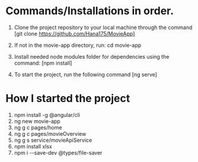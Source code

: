 # Commands/Installations in order.

1. Clone the project repository to your local machine through the command [git clone https://github.com/Hana175/MovieApp]

2. If not in the movie-app directory, run: cd movie-app

3. Install needed node modules folder for dependencies using the command: [npm install]

4. To start the project, run the following command [ng serve]

# How I started the project

1. npm install -g @angular/cli
2. ng new movie-app
3. ng g c pages/home  
4. ng g c pages/movieOverview  
5. ng g s service/movieApiService 
6. npm install xlsx
7. npm i --save-dev @types/file-saver 
